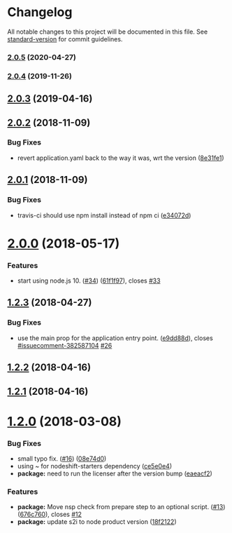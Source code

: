 # Changelog

All notable changes to this project will be documented in this file. See [standard-version](https://github.com/conventional-changelog/standard-version) for commit guidelines.

### [2.0.5](https://github.com/nodeshift-starters/nodejs-rest-http-redhat/compare/v2.0.4...v2.0.5) (2020-04-27)

### [2.0.4](https://github.com/nodeshift-starters/nodejs-rest-http-redhat/compare/v2.0.3...v2.0.4) (2019-11-26)

## [2.0.3](https://github.com/nodeshift-starters/nodejs-rest-http-redhat/compare/v2.0.2...v2.0.3) (2019-04-16)



<a name="2.0.2"></a>
## [2.0.2](https://github.com/nodeshift-starters/nodejs-rest-http-redhat/compare/v2.0.1...v2.0.2) (2018-11-09)


### Bug Fixes

* revert application.yaml back to the way it was, wrt the version ([8e31fe1](https://github.com/nodeshift-starters/nodejs-rest-http-redhat/commit/8e31fe1))



<a name="2.0.1"></a>
## [2.0.1](https://github.com/nodeshift-starters/nodejs-rest-http-redhat/compare/v2.0.0...v2.0.1) (2018-11-09)


### Bug Fixes

* travis-ci should use npm install instead of npm ci ([e34072d](https://github.com/nodeshift-starters/nodejs-rest-http-redhat/commit/e34072d))



<a name="2.0.0"></a>
# [2.0.0](https://github.com/nodeshift-starters/nodejs-rest-http-redhat/compare/v1.2.3...v2.0.0) (2018-05-17)


### Features

* start using node.js 10. ([#34](https://github.com/nodeshift-starters/nodejs-rest-http-redhat/issues/34)) ([61f1f97](https://github.com/nodeshift-starters/nodejs-rest-http-redhat/commit/61f1f97)), closes [#33](https://github.com/nodeshift-starters/nodejs-rest-http-redhat/issues/33)



<a name="1.2.3"></a>
## [1.2.3](https://github.com/nodeshift-starters/nodejs-rest-http-redhat/compare/v1.2.2...v1.2.3) (2018-04-27)


### Bug Fixes

* use the main prop for the application entry point. ([e9dd88d](https://github.com/nodeshift-starters/nodejs-rest-http-redhat/commit/e9dd88d)), closes [#issuecomment-382587104](https://github.com/nodeshift-starters/nodejs-rest-http-redhat/issues/issuecomment-382587104) [#26](https://github.com/nodeshift-starters/nodejs-rest-http-redhat/issues/26)



<a name="1.2.2"></a>
## [1.2.2](https://github.com/nodeshift-starters/nodejs-rest-http-redhat/compare/v1.2.1...v1.2.2) (2018-04-16)



<a name="1.2.1"></a>
## [1.2.1](https://github.com/nodeshift-starters/nodejs-rest-http-redhat/compare/v1.2.0...v1.2.1) (2018-04-16)



<a name="1.2.0"></a>
# [1.2.0](https://github.com/nodeshift-starters/nodejs-rest-http-redhat/compare/v1.1.1...v1.2.0) (2018-03-08)


### Bug Fixes

* small typo fix. ([#16](https://github.com/nodeshift-starters/nodejs-rest-http-redhat/issues/16)) ([08e74d0](https://github.com/nodeshift-starters/nodejs-rest-http-redhat/commit/08e74d0))
* using ~ for nodeshift-starters dependency ([ce5e0e4](https://github.com/nodeshift-starters/nodejs-rest-http-redhat/commit/ce5e0e4))
* **package:** need to run the licenser after the version bump ([eaeacf2](https://github.com/nodeshift-starters/nodejs-rest-http-redhat/commit/eaeacf2))


### Features

* **package:** Move nsp check from prepare step to an optional script. ([#13](https://github.com/nodeshift-starters/nodejs-rest-http-redhat/issues/13)) ([676c760](https://github.com/nodeshift-starters/nodejs-rest-http-redhat/commit/676c760)), closes [#12](https://github.com/nodeshift-starters/nodejs-rest-http-redhat/issues/12)
* **package:** update s2i to node product version ([18f2122](https://github.com/nodeshift-starters/nodejs-rest-http-redhat/commit/18f2122))
